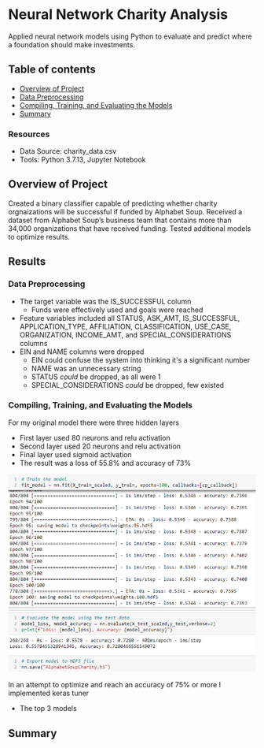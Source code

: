 # Neural Network Charity Analysis
Applied neural network models using Python to evaluate and predict where a foundation should make investments.

## Table of contents
* [Overview of Project](#overview-of-project)
* [Data Preprocessing](#data-preprocessing)
* [Compiling, Training, and Evaluating the Models](#compiling-training-and-evaluating-the-models)
* [Summary](#summary)

### Resources
- Data Source: charity_data.csv
- Tools: Python 3.7.13, Jupyter Notebook

## Overview of Project
Created a binary classifier capable of predicting whether charity orgnaizations will be successful if funded by Alphabet Soup. Received a dataset from Alphabet Soup’s business team that contains more than 34,000 organizations that have received funding. Tested additional models to optimize results.

## Results
### Data Preprocessing
- The target variable was the IS_SUCCESSFUL column
  - Funds were effectively used and goals were reached
- Feature variables included all STATUS, ASK_AMT, IS_SUCCESSFUL, APPLICATION_TYPE, AFFILIATION, CLASSIFICATION, USE_CASE, ORGANIZATION, INCOME_AMT, and SPECIAL_CONSIDERATIONS columns
- EIN and NAME columns were dropped
  - EIN could confuse the system into thinking it's a significant number
  - NAME was an unnecessary string
  - STATUS *could* be dropped, as all were 1
  - SPECIAL_CONSIDERATIONS *could* be dropped, few existed

### Compiling, Training, and Evaluating the Models
For my original model there were three hidden layers
- First layer used 80 neurons and relu activation
- Second layer used 20 neurons and relu activation
- Final layer used sigmoid activation
- The result was a loss of 55.8% and accuracy of 73%

![ASC_nn](Images/ASC_nn.png)

In an attempt to optimize and reach an accuracy of 75% or more I implemented keras tuner
- The top 3 models 


## Summary
